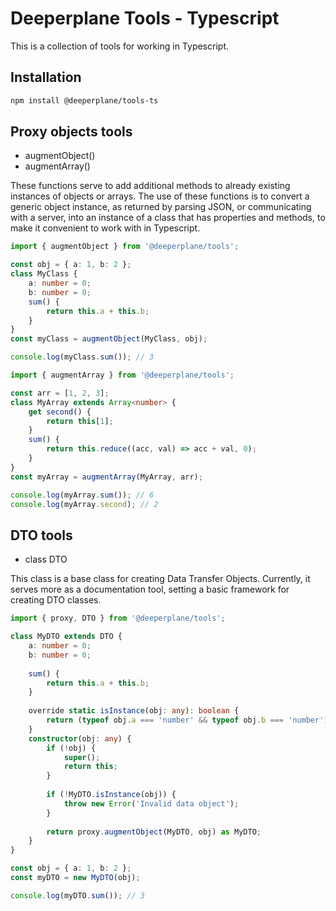 # Deeperplane Tools - Typescript

This is a collection of tools for working in Typescript.

## Installation

```bash
npm install @deeperplane/tools-ts
```

## Proxy objects tools

- augmentObject()
- augmentArray()

These functions serve to add additional methods to already existing instances of objects or arrays.
The use of these functions is to convert a generic object instance, as returned by parsing JSON, or communicating
with a server, into an instance of a class that has properties and methods, to make it convenient to work with 
in Typescript.
    
```typescript
import { augmentObject } from '@deeperplane/tools';

const obj = { a: 1, b: 2 };
class MyClass {
    a: number = 0;
    b: number = 0;
    sum() {
        return this.a + this.b;
    }
}
const myClass = augmentObject(MyClass, obj);

console.log(myClass.sum()); // 3
```

```typescript
import { augmentArray } from '@deeperplane/tools';

const arr = [1, 2, 3];
class MyArray extends Array<number> {
    get second() {
        return this[1];
    }
    sum() {
        return this.reduce((acc, val) => acc + val, 0);
    }
}
const myArray = augmentArray(MyArray, arr);

console.log(myArray.sum()); // 6
console.log(myArray.second); // 2
```

## DTO tools

- class DTO

This class is a base class for creating Data Transfer Objects. Currently, it serves more as a documentation tool,
setting a basic framework for creating DTO classes.

```typescript
import { proxy, DTO } from '@deeperplane/tools';

class MyDTO extends DTO {
    a: number = 0;
    b: number = 0;
    
    sum() {
        return this.a + this.b;
    }
    
    override static isInstance(obj: any): boolean {
        return (typeof obj.a === 'number' && typeof obj.b === 'number');
    }
    constructor(obj: any) {
        if (!obj) {
            super();
            return this;
        }
      
        if (!MyDTO.isInstance(obj)) {
            throw new Error('Invalid data object');
        }
      
        return proxy.augmentObject(MyDTO, obj) as MyDTO;
    }
}

const obj = { a: 1, b: 2 };
const myDTO = new MyDTO(obj);

console.log(myDTO.sum()); // 3
```
